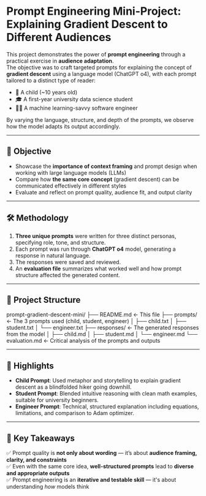# Prompt Engineering Mini-Project: Explaining Gradient Descent to Different Audiences

This project demonstrates the power of **prompt engineering** through a practical exercise in **audience adaptation**.  
The objective was to craft targeted prompts for explaining the concept of **gradient descent** using a language model (ChatGPT o4), with each prompt tailored to a distinct type of reader:

- 🧒 A child (~10 years old)
- 🎓 A first-year university data science student
- 👨‍💻 A machine learning-savvy software engineer

By varying the language, structure, and depth of the prompts, we observe how the model adapts its output accordingly.

---

## 🎯 Objective

- Showcase the **importance of context framing** and prompt design when working with large language models (LLMs)
- Compare how **the same core concept** (gradient descent) can be communicated effectively in different styles
- Evaluate and reflect on prompt quality, audience fit, and output clarity

---

## 🛠️ Methodology

1. **Three unique prompts** were written for three distinct personas, specifying role, tone, and structure.
2. Each prompt was run through **ChatGPT o4** model, generating a response in natural language.
3. The responses were saved and reviewed.
4. An **evaluation file** summarizes what worked well and how prompt structure affected the generated content.

---

## 📁 Project Structure

prompt-gradient-descent-mini/
├── README.md <- This file
├── prompts/ <- The 3 prompts used (child, student, engineer)
│ ├── child.txt
│ ├── student.txt
│ └── engineer.txt
├── responses/ <- The generated responses from the model
│ ├── child.md
│ ├── student.md
│ └── engineer.md
└── evaluation.md <- Critical analysis of the prompts and outputs


---

## 🧪 Highlights

- **Child Prompt**: Used metaphor and storytelling to explain gradient descent as a blindfolded hiker going downhill.
- **Student Prompt**: Blended intuitive reasoning with clean math examples, suitable for university beginners.
- **Engineer Prompt**: Technical, structured explanation including equations, limitations, and comparison to Adam optimizer.

---

## 📌 Key Takeaways

✅ Prompt quality is **not only about wording** — it’s about **audience framing, clarity, and constraints**  
✅ Even with the same core idea, **well-structured prompts** lead to **diverse and appropriate outputs**  
✅ Prompt engineering is an **iterative and testable skill** — it's about understanding *how* models think

